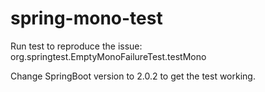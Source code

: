 # spring-mono-test
Run test to reproduce the issue:
org.springtest.EmptyMonoFailureTest.testMono

Change SpringBoot version to 2.0.2 to get the test working.